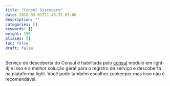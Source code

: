 ```yaml
---
title: "Consul Discovery"
date: 2018-03-01T21:40:31-05:00
description: ""
categories: []
keywords: []
weight: 190
aliases: []
toc: false
draft: false
---
```



Serviço de descoberta do Consul é habilitada pelo [consul][] módulo em light-4j e isso é a melhor solução geral para o registro de serviço e descoberta na plataforma light. Você pode também escolher zookeeper mas isso não é recomendável.

[consul]: /concern/consul/
[zookeeper]: /consumer/zookeeper-discovery/
